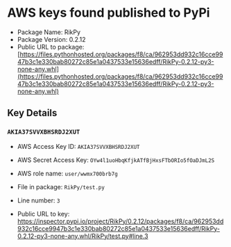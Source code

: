 # AWS keys found published to PyPi

* Package Name: RikPy
* Package Version: 0.2.12
* Public URL to package: [https://files.pythonhosted.org/packages/f8/ca/962953dd932c16cce9947b3c1e330bab80272c85e1a0437533e15636edff/RikPy-0.2.12-py3-none-any.whl](https://files.pythonhosted.org/packages/f8/ca/962953dd932c16cce9947b3c1e330bab80272c85e1a0437533e15636edff/RikPy-0.2.12-py3-none-any.whl)

## Key Details

### `AKIA37SVVXBHSRDJ2XUT`

* AWS Access Key ID: `AKIA37SVVXBHSRDJ2XUT`
* AWS Secret Access Key: `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` 
* AWS role name: `user/wwmx700brb7g`
* File in package: `RikPy/test.py`
* Line number: `3`

* Public URL to key: https://inspector.pypi.io/project/RikPy/0.2.12/packages/f8/ca/962953dd932c16cce9947b3c1e330bab80272c85e1a0437533e15636edff/RikPy-0.2.12-py3-none-any.whl/RikPy/test.py#line.3


